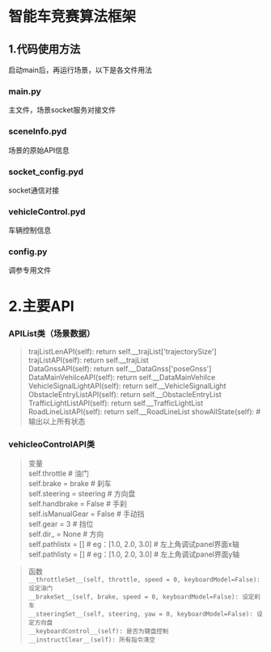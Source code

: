 # 智能车竞赛算法框架

## 1.代码使用方法
启动main后，再运行场景，以下是各文件用法
### main.py 
主文件，场景socket服务对接文件
### sceneInfo.pyd 
场景的原始API信息
### socket_config.pyd 
socket通信对接
### vehicleControl.pyd 
车辆控制信息
### config.py 
调参专用文件
# 2.主要API  
### APIList类（场景数据）
> trajListLenAPI(self):
	return self.__trajList['trajectorySize']  
trajListAPI(self):
	return self.__trajList  
DataGnssAPI(self):
	return self.__DataGnss['poseGnss']  
DataMainVehilceAPI(self):
	return self.__DataMainVehilce  
VehicleSignalLightAPI(self):
	return self.__VehicleSignalLight  
ObstacleEntryListAPI(self):
	return self.__ObstacleEntryList  
TrafficLightListAPI(self):
	return self.__TrafficLightList
RoadLineListAPI(self):
	return self.__RoadLineList
showAllState(self): #输出以上所有状态
### vehicleoControlAPI类
>变量   
self.throttle # 油门  
self.brake = brake # 刹车  
self.steering = steering # 方向盘  
self.handbrake = False # 手刹  
self.isManualGear = False # 手动挡  
self.gear = 3 # 挡位  
self.dir_ = None # 方向  
self.pathlistx = []   # eg：[1.0, 2.0, 3.0] # 左上角调试panel界面x轴  
self.pathlisty = []   # eg：[1.0, 2.0, 3.0] # 左上角调试panel界面y轴

> 函数  
`__throttleSet__(self, throttle, speed = 0, keyboardModel=False):
	设定油门`  
`__brakeSet__(self, brake, speed = 0, keyboardModel=False):
	设定刹车`  
`__steeringSet__(self, steering, yaw = 0, keyboardModel=False):
	设定方向盘`  
`__keyboardControl__(self):
	是否为键盘控制`  
`__instructClear__(self):
	所有指令清空`  

